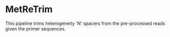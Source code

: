 # MetReTrim
This pipeline trims heterogeneity 'N' spacers from the pre-processed reads given the primer sequences.
